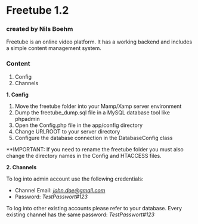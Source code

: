 # Freetube 1.2
### created by Nils Boehm

Freetube is an online video platform. It has a working backend and includes a  simple content management system.

### Content
1. Config
2. Channels


**1. Config**

1. Move the freetube folder into your Mamp/Xamp server environment
2. Dump the freetube_dump.sql file in a MySQL database tool like phpadmin
3. Open the Config.php file in the app/config directory
4. Change URLROOT to your server directory
5. Configure the database connection in the DatabaseConfig class

**IMPORTANT: If you need to rename the freetube folder you must also change the directory names in the Config and HTACCESS files.


**2. Channels**

To log into admin account use the following credentials:
* Channel Email: *john.doe@gmail.com*
* Password: *TestPasswort#123*

To log into other existing accounts please refer to your database. Every existing channel has the same password: *TestPasswort#123*

